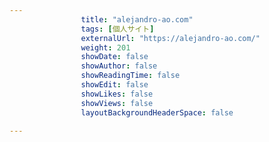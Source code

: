 ```yaml
---
                title: "alejandro-ao.com"
                tags: [個人サイト]
                externalUrl: "https://alejandro-ao.com/"
                weight: 201
                showDate: false
                showAuthor: false
                showReadingTime: false
                showEdit: false
                showLikes: false
                showViews: false
                layoutBackgroundHeaderSpace: false
                
---
```


